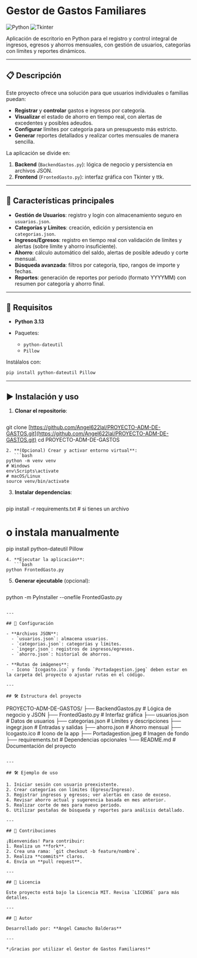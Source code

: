 # Gestor de Gastos Familiares

![Python](https://img.shields.io/badge/Python-3.13-blue)
![Tkinter](https://img.shields.io/badge/Tkinter-GUI-green)

Aplicación de escritorio en Python para el registro y control integral de ingresos, egresos y ahorros mensuales, con gestión de usuarios, categorías con límites y reportes dinámicos.

---

## 📋 Descripción

Este proyecto ofrece una solución para que usuarios individuales o familias puedan:

* **Registrar** y **controlar** gastos e ingresos por categoría.
* **Visualizar** el estado de ahorro en tiempo real, con alertas de excedentes y posibles adeudos.
* **Configurar** límites por categoría para un presupuesto más estricto.
* **Generar** reportes detallados y realizar cortes mensuales de manera sencilla.

La aplicación se divide en:

1. **Backend** (`BackendGastos.py`): lógica de negocio y persistencia en archivos JSON.
2. **Frontend** (`FrontedGasto.py`): interfaz gráfica con Tkinter y ttk.

---

## 🚀 Características principales

* **Gestión de Usuarios**: registro y login con almacenamiento seguro en `usuarios.json`.
* **Categorías y Límites**: creación, edición y persistencia en `categorias.json`.
* **Ingresos/Egresos**: registro en tiempo real con validación de límites y alertas (sobre límite y ahorro insuficiente).
* **Ahorro**: cálculo automático del saldo, alertas de posible adeudo y corte mensual.
* **Búsqueda avanzada**: filtros por categoría, tipo, rangos de importe y fechas.
* **Reportes**: generación de reportes por periodo (formato YYYYMM) con resumen por categoría y ahorro final.

---

## 🎯 Requisitos

* **Python 3.13**
* Paquetes:

  * `python-dateutil`
  * `Pillow`

Instálalos con:

```bash
pip install python-dateutil Pillow
```

---

## ▶️ Instalación y uso

1. **Clonar el repositorio**:

   ```bash
   ```

git clone [https://github.com/Angel622lal/PROYECTO-ADM-DE-GASTOS.git](https://github.com/Angel622lal/PROYECTO-ADM-DE-GASTOS.git)
cd PROYECTO-ADM-DE-GASTOS

````
2. **(Opcional) Crear y activar entorno virtual**:
   ```bash
python -m venv venv
# Windows
env\Scripts\activate
# macOS/Linux
source venv/bin/activate
````

3. **Instalar dependencias**:

   ```bash
   ```

pip install -r requirements.txt  # si tienes un archivo

# o instala manualmente

pip install python-dateutil Pillow

````
4. **Ejecutar la aplicación**:
   ```bash
python FrontedGasto.py
````

5. **Generar ejecutable** (opcional):

   ```bash
   ```

python -m PyInstaller --onefile FrontedGasto.py

```

---

## 🔧 Configuración

- **Archivos JSON**:
  - `usuarios.json`: almacena usuarios.
  - `categorias.json`: categorías y límites.
  - `ingegr.json`: registros de ingresos/egresos.
  - `ahorro.json`: historial de ahorros.

- **Rutas de imágenes**:
  - Icono `Icogasto.ico` y fondo `Portadagestion.jpeg` deben estar en la carpeta del proyecto o ajustar rutas en el código.

---

## 🛠️ Estructura del proyecto

```

PROYECTO-ADM-DE-GASTOS/
├── BackendGastos.py      # Lógica de negocio y JSON
├── FrontedGasto.py       # Interfaz gráfica
├── usuarios.json         # Datos de usuarios
├── categorias.json       # Límites y descripciones
├── ingegr.json           # Entradas y salidas
├── ahorro.json           # Ahorro mensual
├── Icogasto.ico          # Icono de la app
├── Portadagestion.jpeg   # Imagen de fondo
├── requirements.txt      # Dependencias opcionales
└── README.md             # Documentación del proyecto

```

---

## 🛠️ Ejemplo de uso

1. Iniciar sesión con usuario preexistente.
2. Crear categorías con límites (Egreso/Ingreso).
3. Registrar ingresos y egresos; ver alertas en caso de exceso.
4. Revisar ahorro actual y sugerencia basada en mes anterior.
5. Realizar corte de mes para nuevo periodo.
6. Utilizar pestañas de búsqueda y reportes para análisis detallado.

---

## 🤝 Contribuciones

¡Bienvenidas! Para contribuir:
1. Realiza un **fork**.
2. Crea una rama: `git checkout -b feature/nombre`.
3. Realiza **commits** claros.
4. Envía un **pull request**.

---

## 📝 Licencia

Este proyecto está bajo la Licencia MIT. Revisa `LICENSE` para más detalles.

---

## 👤 Autor

Desarrollado por: **Angel Camacho Balderas**

---

*¡Gracias por utilizar el Gestor de Gastos Familiares!*

```

